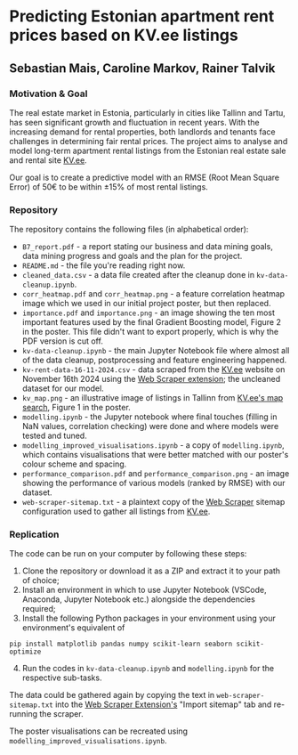 # Predicting Estonian apartment rent prices based on KV.ee listings

## Sebastian Mais, Caroline Markov, Rainer Talvik

### Motivation & Goal

The real estate market in Estonia, particularly in cities like Tallinn and Tartu, has seen significant growth and fluctuation in recent years. With the increasing demand for rental properties, both landlords and tenants face challenges in determining fair rental prices. The project aims to analyse and model long-term apartment rental listings from the Estonian real estate sale and rental site [KV.ee](https://www.kv.ee/).

Our goal is to create a predictive model with an RMSE (Root Mean Square Error) of 50€ to be within ±15% of most rental listings.

### Repository

The repository contains the following files (in alphabetical order):
* `B7_report.pdf` - a report stating our business and data mining goals, data mining progress and goals and the plan for the project.
* `README.md` - the file you're reading right now.
* `cleaned_data.csv` - a data file created after the cleanup done in `kv-data-cleanup.ipynb`.
* `corr_heatmap.pdf` and `corr_heatmap.png` - a feature correlation heatmap image which we used in our initial project poster, but then replaced.
* `importance.pdf` and `importance.png` - an image showing the ten most important features used by the final Gradient Boosting model, Figure 2 in the poster. This file didn't want to export properly, which is why the PDF version is cut off.
* `kv-data-cleanup.ipynb` - the main Jupyter Notebook file where almost all of the data cleanup, postprocessing and feature engineering happened.
* `kv-rent-data-16-11-2024.csv` - data scraped from the [KV.ee](https://www.kv.ee/) website on November 16th 2024 using the [Web Scraper extension](https://webscraper.io/); the uncleaned dataset for our model.
* `kv_map.png` - an illustrative image of listings in Tallinn from [KV.ee's map search](https://www.kv.ee/#/search/map?deal_type=2), Figure 1 in the poster.
* `modelling.ipynb` - the Jupyter notebook where final touches (filling in NaN values, correlation checking) were done and where models were tested and tuned.
* `modelling_improved_visualisations.ipynb` - a copy of `modelling.ipynb`, which contains visualisations that were better matched with our poster's colour scheme and spacing.
* `performance_comparison.pdf` and `performance_comparison.png` - an image showing the performance of various models (ranked by RMSE) with our dataset.
* `web-scraper-sitemap.txt` - a plaintext copy of the [Web Scraper](https://webscraper.io/) sitemap configuration used to gather all listings from [KV.ee](https://www.kv.ee/). 

### Replication

The code can be run on your computer by following these steps:
1. Clone the repository or download it as a ZIP and extract it to your path of choice;
2. Install an environment in which to use Jupyter Notebook (VSCode, Anaconda, Jupyter Notebook etc.) alongside the dependencies required;
3. Install the following Python packages in your environment using your environment's equivalent of
```shell
pip install matplotlib pandas numpy scikit-learn seaborn scikit-optimize
```
4. Run the codes in `kv-data-cleanup.ipynb` and `modelling.ipynb` for the respective sub-tasks.

The data could be gathered again by copying the text in `web-scraper-sitemap.txt` into the [Web Scraper Extension's](https://webscraper.io/) "Import sitemap" tab and re-running the scraper.

The poster visualisations can be recreated using `modelling_improved_visualisations.ipynb`. 
